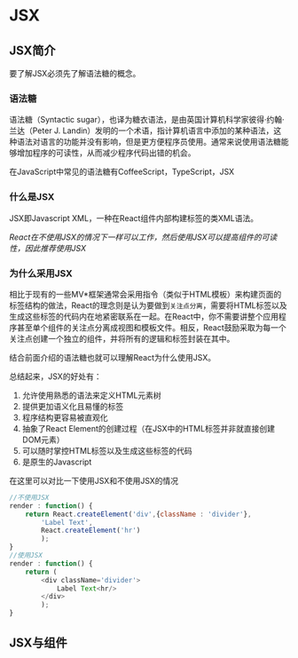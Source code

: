 # JSX

## JSX简介

要了解JSX必须先了解语法糖的概念。

### 语法糖

语法糖（Syntactic sugar），也译为糖衣语法，是由英国计算机科学家彼得·约翰·兰达（Peter J. Landin）发明的一个术语，指计算机语言中添加的某种语法，这种语法对语言的功能并没有影响，但是更方便程序员使用。通常来说使用语法糖能够增加程序的可读性，从而减少程序代码出错的机会。

在JavaScript中常见的语法糖有CoffeeScript，TypeScript，JSX

### 什么是JSX

JSX即Javascript XML，一种在React组件内部构建标签的类XML语法。

*React在不使用JSX的情况下一样可以工作，然后使用JSX可以提高组件的可读性，因此推荐使用JSX*

### 为什么采用JSX

相比于现有的一些MV*框架通常会采用指令（类似于HTML模板）来构建页面的标签结构的做法，React的理念则是认为要做到`关注点分离`，需要将HTML标签以及生成这些标签的代码内在地紧密联系在一起。在React中，你不需要讲整个应用程序甚至单个组件的关注点分离成视图和模板文件。相反，React鼓励采取为每一个关注点创建一个独立的组件，并将所有的逻辑和标签封装在其中。

结合前面介绍的语法糖也就可以理解React为什么使用JSX。

总结起来，JSX的好处有：

1. 允许使用熟悉的语法来定义HTML元素树
2. 提供更加语义化且易懂的标签
3. 程序结构更容易被直观化
4. 抽象了React Element的创建过程（在JSX中的HTML标签并非就直接创建DOM元素）
5. 可以随时掌控HTML标签以及生成这些标签的代码
6. 是原生的Javascript

在这里可以对比一下使用JSX和不使用JSX的情况

```javascript
//不使用JSX
render : function() {
    return React.createElement('div',{className : 'divider'},
        'Label Text',
        React.createElement('hr')
        );
}
//使用JSX
render : function() {
    return (
        <div className='divider'>
            Label Text<hr/>
        </div>
        );
}
```

## JSX与组件





